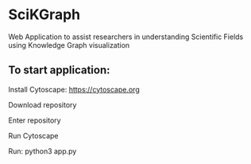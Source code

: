 # SciKGraph
Web Application to assist researchers in understanding Scientific Fields using Knowledge Graph visualization

## To start application:

Install Cytoscape: https://cytoscape.org

Download repository

Enter repository

Run Cytoscape

Run: python3 app.py



